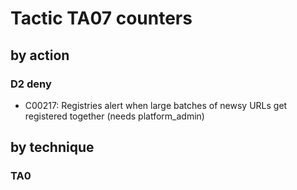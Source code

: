 # Tactic TA07 counters

## by action


### D2 deny
* C00217: Registries alert when large batches of newsy URLs get registered together (needs platform_admin)

## by technique


### TA0
